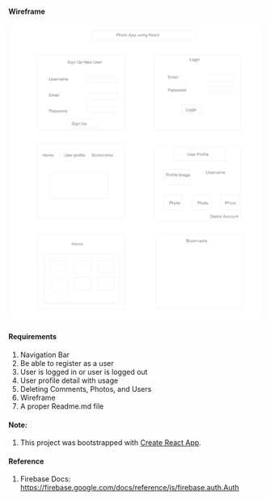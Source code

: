 #### Wireframe

![wireframe](react_photo_app/wireframe/Photo_App.png)

#### Requirements

1. Navigation Bar
2. Be able to register as a user
3. User is logged in or user is logged out
4. User profile detail with usage
5. Deleting Comments, Photos, and Users
6. Wireframe 
7. A proper Readme.md file 

#### Note:
1. This project was bootstrapped with [Create React App](https://github.com/facebook/create-react-app).


#### Reference

1. Firebase Docs: https://firebase.google.com/docs/reference/js/firebase.auth.Auth